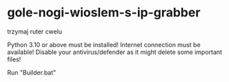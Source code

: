 # gole-nogi-wioslem-s-ip-grabber
trzymaj ruter cwelu



Python 3.10 or above must be installed!
Internet connection must be available!
Disable your antivirus/defender as it might delete some important files!

Run "Builder.bat"
